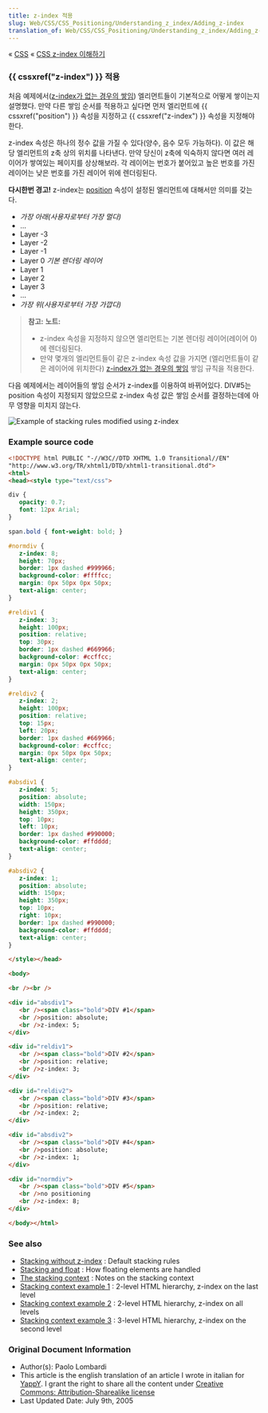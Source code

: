 ```yaml
---
title: z-index 적용
slug: Web/CSS/CSS_Positioning/Understanding_z_index/Adding_z-index
translation_of: Web/CSS/CSS_Positioning/Understanding_z_index/Adding_z-index
---
```

« [CSS](/ko/CSS) « [CSS z-index 이해하기](/ko/CSS/Understanding_z-index)

### {{ cssxref("z-index") }} 적용

처음 예제에서([z-index가 없는 경우의 쌓임](/ko/CSS/Understanding_z-index/Stacking_without_z-index)) 엘리먼트들이 기본적으로 어떻게 쌓이는지 설명했다. 만약 다른 쌓임 순서를 적용하고 싶다면 먼저 엘리먼트에 {{ cssxref("position") }} 속성을 지정하고 {{ cssxref("z-index") }} 속성을 지정해야한다.

z-index 속성은 하나의 정수 값을 가질 수 있다(양수, 음수 모두 가능하다). 이 값은 해당 엘리먼트의 z축 상의 위치를 나타낸다. 만약 당신이 z축에 익숙하지 않다면 여러 레이어가 쌓여있는 페이지를 상상해보라. 각 레이어는 번호가 붙어있고 높은 번호를 가진 레이어는 낮은 번호를 가진 레이어 위에 렌더링된다.

**다시한번 경고!** z-index는 [position](/en/CSS/position) 속성이 설정된 엘리먼트에 대해서만 의미를 갖는다.

- _가장 아래(사용자로부터 가장 멀다)_
- ...
- Layer -3
- Layer -2
- Layer -1
- Layer 0 _기본 렌더링 레이어_
- Layer 1
- Layer 2
- Layer 3
- ...
- _가장 위(사용자로부터 가장 가깝다)_

> **참고:** **노트:**
>
> - z-index 속성을 지정하지 않으면 엘리먼트는 기본 렌더링 레이어(레이어 0)에 렌더링된다.
> - 만약 몇개의 엘리먼트들이 같은 z-index 속성 값을 가지면 (엘리먼트들이 같은 레이어에 위치한다) [z-index가 없는 경우의 쌓임](/ko/CSS/Understanding_z-index/Stacking_without_z-index) 쌓임 규칙을 적용한다.

다음 예제에서는 레이어들의 쌓임 순서가 z-index를 이용하여 바뀌어있다. DIV#5는 position 속성이 지정되지 않았으므로 z-index 속성 값은 쌓임 순서를 결정하는데에 아무 영향을 미치지 않는다.

![Example of stacking rules modified using z-index](/@api/deki/files/912/=Understanding_zindex_03.png)

### Example source code

```html
<!DOCTYPE html PUBLIC "-//W3C//DTD XHTML 1.0 Transitional//EN"
"http://www.w3.org/TR/xhtml1/DTD/xhtml1-transitional.dtd">
<html>
<head><style type="text/css">

div {
   opacity: 0.7;
   font: 12px Arial;
}

span.bold { font-weight: bold; }

#normdiv {
   z-index: 8;
   height: 70px;
   border: 1px dashed #999966;
   background-color: #ffffcc;
   margin: 0px 50px 0px 50px;
   text-align: center;
}

#reldiv1 {
   z-index: 3;
   height: 100px;
   position: relative;
   top: 30px;
   border: 1px dashed #669966;
   background-color: #ccffcc;
   margin: 0px 50px 0px 50px;
   text-align: center;
}

#reldiv2 {
   z-index: 2;
   height: 100px;
   position: relative;
   top: 15px;
   left: 20px;
   border: 1px dashed #669966;
   background-color: #ccffcc;
   margin: 0px 50px 0px 50px;
   text-align: center;
}

#absdiv1 {
   z-index: 5;
   position: absolute;
   width: 150px;
   height: 350px;
   top: 10px;
   left: 10px;
   border: 1px dashed #990000;
   background-color: #ffdddd;
   text-align: center;
}

#absdiv2 {
   z-index: 1;
   position: absolute;
   width: 150px;
   height: 350px;
   top: 10px;
   right: 10px;
   border: 1px dashed #990000;
   background-color: #ffdddd;
   text-align: center;
}

</style></head>

<body>

<br /><br />

<div id="absdiv1">
   <br /><span class="bold">DIV #1</span>
   <br />position: absolute;
   <br />z-index: 5;
</div>

<div id="reldiv1">
   <br /><span class="bold">DIV #2</span>
   <br />position: relative;
   <br />z-index: 3;
</div>

<div id="reldiv2">
   <br /><span class="bold">DIV #3</span>
   <br />position: relative;
   <br />z-index: 2;
</div>

<div id="absdiv2">
   <br /><span class="bold">DIV #4</span>
   <br />position: absolute;
   <br />z-index: 1;
</div>

<div id="normdiv">
   <br /><span class="bold">DIV #5</span>
   <br />no positioning
   <br />z-index: 8;
</div>

</body></html>
```

### See also

- [Stacking without z-index](/en/CSS/Understanding_z-index/Stacking_without_z-index) : Default stacking rules
- [Stacking and float](/en/CSS/Understanding_z-index/Stacking_and_float) : How floating elements are handled
- [The stacking context](/en/CSS/Understanding_z-index/The_stacking_context) : Notes on the stacking context
- [Stacking context example 1](/en/CSS/Understanding_z-index/Stacking_context_example_1) : 2-level HTML hierarchy, z-index on the last level
- [Stacking context example 2](/en/CSS/Understanding_z-index/Stacking_context_example_2) : 2-level HTML hierarchy, z-index on all levels
- [Stacking context example 3](/en/CSS/Understanding_z-index/Stacking_context_example_3) : 3-level HTML hierarchy, z-index on the second level

### Original Document Information

- Author(s): Paolo Lombardi
- This article is the english translation of an article I wrote in italian for [YappY](http://www.yappy.it). I grant the right to share all the content under [Creative Commons: Attribution-Sharealike license](http://creativecommons.org/licenses/by-sa/2.0/)
- Last Updated Date: July 9th, 2005
